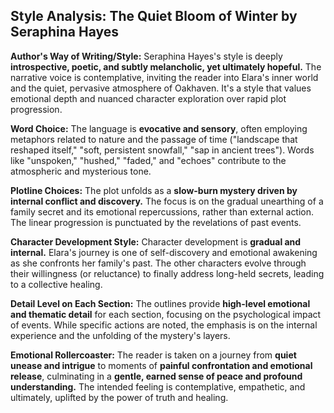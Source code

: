 ## Style Analysis: The Quiet Bloom of Winter by Seraphina Hayes

**Author's Way of Writing/Style:** Seraphina Hayes's style is deeply **introspective, poetic, and subtly melancholic, yet ultimately hopeful.** The narrative voice is contemplative, inviting the reader into Elara's inner world and the quiet, pervasive atmosphere of Oakhaven. It's a style that values emotional depth and nuanced character exploration over rapid plot progression.

**Word Choice:** The language is **evocative and sensory**, often employing metaphors related to nature and the passage of time ("landscape that reshaped itself," "soft, persistent snowfall," "sap in ancient trees"). Words like "unspoken," "hushed," "faded," and "echoes" contribute to the atmospheric and mysterious tone.

**Plotline Choices:** The plot unfolds as a **slow-burn mystery driven by internal conflict and discovery.** The focus is on the gradual unearthing of a family secret and its emotional repercussions, rather than external action. The linear progression is punctuated by the revelations of past events.

**Character Development Style:** Character development is **gradual and internal.** Elara's journey is one of self-discovery and emotional awakening as she confronts her family's past. The other characters evolve through their willingness (or reluctance) to finally address long-held secrets, leading to a collective healing.

**Detail Level on Each Section:** The outlines provide **high-level emotional and thematic detail** for each section, focusing on the psychological impact of events. While specific actions are noted, the emphasis is on the internal experience and the unfolding of the mystery's layers.

**Emotional Rollercoaster:** The reader is taken on a journey from **quiet unease and intrigue** to moments of **painful confrontation and emotional release**, culminating in a **gentle, earned sense of peace and profound understanding.** The intended feeling is contemplative, empathetic, and ultimately, uplifted by the power of truth and healing.
